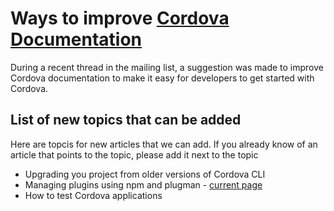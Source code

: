 # Ways to improve [Cordova Documentation](http://cordova.apache.org/docs/en/edge/index.html)

During a recent thread in the mailing list, a suggestion was made to improve Cordova documentation to make it easy for developers to get started with Cordova.

## List of new topics that can be added

Here are topcis for new articles that we can add. If you already know of an article that points to the topic, please add it next to the topic

- Upgrading you project from older versions of Cordova CLI
- Managing plugins using npm and plugman - [current page](http://cordova.apache.org/docs/en/edge/plugin_ref_plugman.md.html#Using%20Plugman%20to%20Manage%20Plugins)
- How to test Cordova applications
